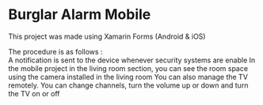 # Burglar Alarm Mobile

<p>This project was made using Xamarin Forms (Android &amp; iOS)</p>
<p>The procedure is as follows :<br />A notification is sent to the device whenever security systems are enable
In the mobile project in the living room section, you can see the room space using the camera installed in the living room
You can also manage the TV remotely. You can change channels, turn the volume up or down and turn the TV on or off</p>
  
